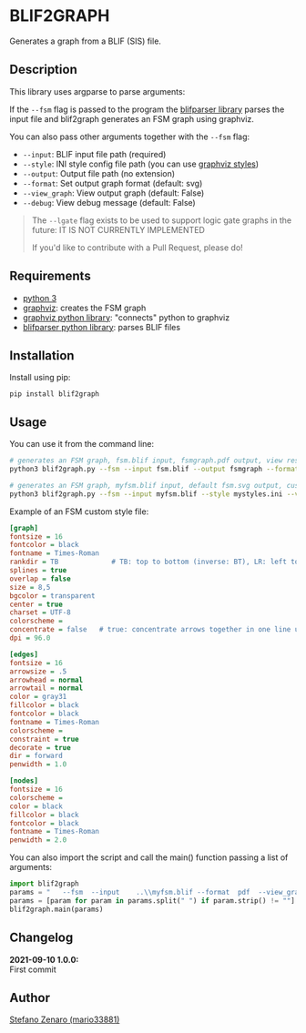 # BLIF2GRAPH

Generates a graph from a BLIF (SIS) file.

## Description

This library uses argparse to parse arguments:

If the ```--fsm``` flag is passed to the program the [blifparser library](https://github.com/mario33881/blifparser) 
parses the input file and blif2graph generates an FSM graph using graphviz.

You can also pass other arguments together with the ```--fsm``` flag:
* ```--input```: BLIF input file path (required)
* ```--style```: INI style config file path (you can use [graphviz styles](http://www.graphviz.org/doc/info/attrs.html))
* ```--output```: Output file path (no extension)
* ```--format```: Set output graph format (default: svg)
* ```--view_graph```: View output graph (default: False)
* ```--debug```: View debug message (default: False)

> The ```--lgate``` flag exists to be used to support logic gate graphs in the future: IT IS NOT CURRENTLY IMPLEMENTED
>
> If you'd like to contribute with a Pull Request, please do!

## Requirements 
* [python 3](https://www.python.org/)
* [graphviz](https://graphviz.org/): creates the FSM graph
* [graphviz python library](https://pypi.org/project/graphviz/): "connects" python to graphviz
* [blifparser python library](https://pypi.org/project/blifparser/): parses BLIF files

## Installation

Install using pip:
```
pip install blif2graph
```

## Usage

You can use it from the command line:
```bash
# generates an FSM graph, fsm.blif input, fsmgraph.pdf output, view result using the default PDF viewer software at the end
python3 blif2graph.py --fsm --input fsm.blif --output fsmgraph --format pdf --view_graph
```

```bash
# generates an FSM graph, myfsm.blif input, default fsm.svg output, custom graphviz style, view result using the default SVG viewer software at the end
python3 blif2graph.py --fsm --input myfsm.blif --style mystyles.ini --view_graph
```

Example of an FSM custom style file:

```ini
[graph]
fontsize = 16
fontcolor = black
fontname = Times-Roman
rankdir = TB             # TB: top to bottom (inverse: BT), LR: left to right (inverse: RL)
splines = true
overlap = false
size = 8,5
bgcolor = transparent  
center = true
charset = UTF-8
colorscheme = 
concentrate = false   # true: concentrate arrows together in one line until a certain point
dpi = 96.0

[edges]
fontsize = 16
arrowsize = .5
arrowhead = normal
arrowtail = normal
color = gray31
fillcolor = black
fontcolor = black
fontname = Times-Roman
colorscheme = 
constraint = true
decorate = true
dir = forward
penwidth = 1.0

[nodes]
fontsize = 16
colorscheme = 
color = black
fillcolor = black
fontcolor = black
fontname = Times-Roman
penwidth = 2.0
```

You can also import the script and call the main() function passing a list of arguments:

```py
import blif2graph
params = "   --fsm  --input    ..\\myfsm.blif --format  pdf  --view_graph   "
params = [param for param in params.split(" ") if param.strip() != ""]
blif2graph.main(params)
```

## Changelog 

**2021-09-10 1.0.0:** <br>
First commit

## Author
[Stefano Zenaro (mario33881)](https://github.com/mario33881)
